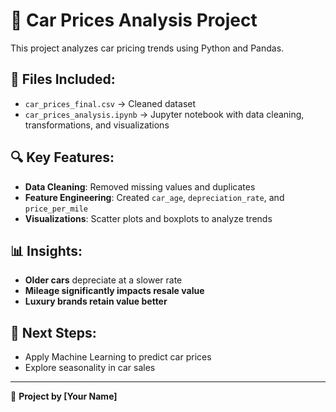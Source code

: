 # 🚗 Car Prices Analysis Project

This project analyzes car pricing trends using Python and Pandas.

## 📂 Files Included:
- `car_prices_final.csv` → Cleaned dataset
- `car_prices_analysis.ipynb` → Jupyter notebook with data cleaning, transformations, and visualizations

## 🔍 Key Features:
- **Data Cleaning**: Removed missing values and duplicates
- **Feature Engineering**: Created `car_age`, `depreciation_rate`, and `price_per_mile`
- **Visualizations**: Scatter plots and boxplots to analyze trends

## 📊 Insights:
- **Older cars** depreciate at a slower rate
- **Mileage significantly impacts resale value**
- **Luxury brands retain value better**

## 🚀 Next Steps:
- Apply Machine Learning to predict car prices
- Explore seasonality in car sales

---
📌 **Project by [Your Name]**
